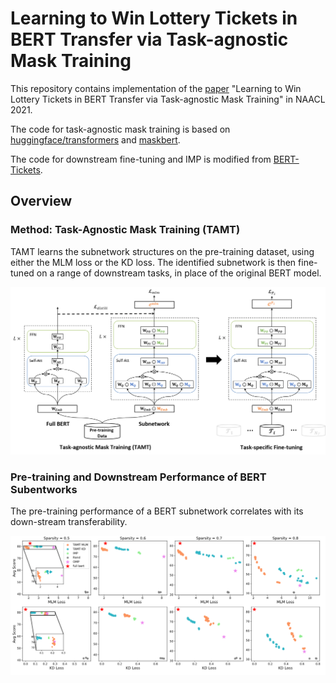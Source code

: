 # Learning to Win Lottery Tickets in BERT Transfer via Task-agnostic Mask Training

This repository contains implementation of the [paper](https://openreview.net/forum?id=BRelke4S5l9) "Learning to Win Lottery Tickets in BERT Transfer via Task-agnostic Mask Training" in NAACL 2021.

The code for task-agnostic mask training is based on [huggingface/transformers](https://github.com/huggingface/transformers) and [maskbert](https://github.com/ptlmasking/maskbert).

The code for downstream fine-tuning and IMP is modified from [BERT-Tickets](https://github.com/VITA-Group/BERT-Tickets).

## Overview

### Method: Task-Agnostic Mask Training (TAMT)

TAMT learns the subnetwork structures on the pre-training dataset, using either the MLM loss or the KD loss. The identified subnetwork is then fine-tuned on a range of downstream tasks, in place of the original BERT model.

![](./figures/method.png)

### Pre-training and Downstream Performance of BERT Subentworks

The pre-training performance of a BERT subnetwork correlates with its down-stream transferability.

![](./figures/loss_acc.PNG)

